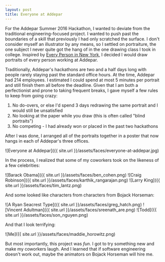 ```yaml
---
layout: post
title: Everyone at Addepar
---
```


For the Addepar Summer 2016 Hackathon, I wanted to deviate from the traditional engineering-focused project. I wanted to push past the boundaries of a skill that previously I had only scratched the surface. I don't consider myself an illustrator by any means, so I settled on portraiture, the one subject I never quite got the hang of in the one drawing class I took in college. Inspired by [Every Person in New York](http://everypersoninnewyork.blogspot.com/), I decided I would draw portraits of every person working at Addepar. 

Traditionally, Addepar's hackathons are two and a half days long with people rarely staying past the standard office hours. At the time, Addepar had 214 employees. I estimated I could spend at most 5 minutes per portrait and still finish them all before the deadline. Given that I am both a perfectionist and prone to taking frequent breaks, I gave myself a few rules to keep from going crazy:

1. No do-overs, or else I'd spend 3 days redrawing the same portrait and I would still be unsatisfied
2. No looking at the paper while you draw (this is often called "blind portraits")
3. No competing - I had already won or placed in the past two hackathons

After I was done, I arranged all of the portraits together in a poster that now hangs in each of Addepar's three offices. 

![Everyone at Addepar]({{ site.url }}/assets/faces/everyone-at-addepar.jpg)

In the process, I realized that some of my coworkers took on the likeness of a few celebrities:

![Barack Obama]({{ site.url }}/assets/faces/ben_cohen.png)
![Craig Robinson]({{ site.url }}/assets/faces/karthik_rangarajan.png)
![Larry King]({{ site.url }}/assets/faces/tim_lantz.png)

And some looked like characters from characters from Bojack Horseman:

![A Ryan Seacrest Type]({{ site.url }}/assets/faces/greg_hatch.png)
![Vincent Adultman]({{ site.url }}/assets/faces/sreenath_are.png)
![Todd]({{ site.url }}/assets/faces/son_nguyen.png)

And that I look terrifying:

![Me]({{ site.url }}/assets/faces/maddie_horowitz.png)

But most importantly, this project was _fun_. I got to try something new and make my coworkers laugh. And I learned that if software engineering doesn't work out, maybe the animators on Bojack Horseman will hire me. 

